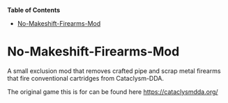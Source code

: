 <!-- START doctoc generated TOC please keep comment here to allow auto update -->
<!-- DON'T EDIT THIS SECTION, INSTEAD RE-RUN doctoc TO UPDATE -->
**Table of Contents**  

- [No-Makeshift-Firearms-Mod](#no-makeshift-firearms-mod)

<!-- END doctoc generated TOC please keep comment here to allow auto update -->

# No-Makeshift-Firearms-Mod
A small exclusion mod that removes crafted pipe and scrap metal firearms that fire conventional cartridges from Cataclysm-DDA.

The original game this is for can be found here https://cataclysmdda.org/
